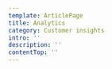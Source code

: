 ```yaml
---
template: ArticlePage
title: Analytics
category: Customer insights
intro: ''
description: ''
contentTop: ''
---
```


